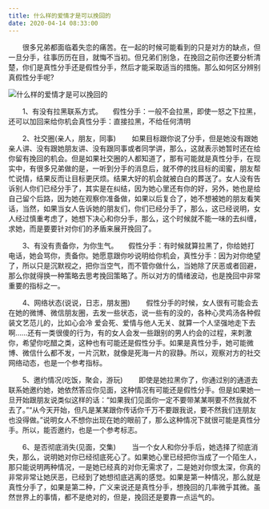 ```yaml
---
title: 什么样的爱情才是可以挽回的
date: 2020-04-14 08:33:00
---
```




　　很多兄弟都面临着失恋的痛苦。在一起的时候可能看到的只是对方的缺点，但一旦分手，往事历历在目，就悔不当初。但兄弟们别急，在挽回之前你还要分析清楚，你们是真性分手还是假性分手，然后才能采取适当的措施。那么如何区分辨别真假性分手呢?

![什么样的爱情才是可以挽回的](/img/e3974e919a70f3b9ecd3d255531ee7bf.jpg)

　　1、有没有拉黑联系方式。　　假性分手：一般不会拉黑，即使一怒之下拉黑，还可以加回来给你机会真性分手：直接拉黑，不给任何清明

　　2、社交圈(亲人，朋友，同事) 　　如果目标跟你说了分手，但是她没有跟她亲人讲、没有跟她朋友讲、没有跟同事或者同学讲，那么，这就表示她暂时还在给你留有挽回的机会。但是如果社交圈的人都知道了，那有可能就是真性分手，在现实中，有很多兄弟做的是，一听到分手的消息后，就不停的找目标的闺蜜，朋友帮忙说情，结果反而让目标更厌烦。结果大好的机会就被白白的葬送了。女人没有告诉别人你们已经分手了，其实是在纠结，因为她心里还有你的好，另外，她也是给自己留个后路，因为她在观察你准备做，如果以后复合了，她不想被她的朋友看笑话，当然，如果当女人告诉她的朋友们，你们已经分手了，那么，这已经说明，女人经过慎重考虑了，她想下决心和你分手，那么，这个时候就不能一味的去纠缠，求她，而是要要针对你们的矛盾来展开挽回了。

　　3、有没有责备你，为你生气。　　假性分手：有时候就算拉黑了，你给她打电话，她会骂你，责备你。她愿意跟你吵说明给你机会，真性分手：因为对你绝望了，所以只是沉默视之，把你当空气，而不管你做什么，当她除了厌恶或者回避，那么你就得换一种策略去思考挽回策略了。所以对方的情绪波动，也是挽回中非常重要的指标之一。

　　4、网络状态(说说，日志，朋友圈) 　　假性分手的时候，女人很有可能会去在她的微博、微信朋友圈，去发一些状态，说一些有的没的，各种心灵鸡汤各种假装文艺范儿的，比如心会冷 爱会死、爱情与他人无关、就算一个人坚强地走下去啊……还有一类很傻的行为，有的女人会发一些跟别的男人约会的过程，来刺激你，希望你吃醋之类，这种也有可能还是假性分手。如果是真性分手，她可能微博、微信什么都不发，一片沉默，就像是死海一片的寂静。所以，观察对方的社交网络动态，也是一个参考指标。

　　5、邀约情况(吃饭，聚会，游玩) 　　即使是她拉黑你了，你通过别的通道去联系她邀约她，她依然答应你见面，这种情况有可能还是假性分手。但是如果她一旦开始跟朋友说类似这样的话：“如果我们见面你一定不要带某某啊要不然我就不去了。”“从今天开始，但凡是某某跟你传话你千万不要跟我说，要不然我们连朋友也没得做。”说明女人不想你出现在她的眼前了，那么这种情况下就很可能是真性分手。所以，能否邀约，也是一个参考标志。

　　6、是否彻底消失(见面，交集) 　　当一个女人和你分手后，她选择了彻底消失，那么，说明她对你已经彻底死心了。如果她心里已经把你当成了一个陌生人，那只能说明两种情况，一是她已经真的对你无需求了，二是她对你恨太深，你真的非常非常让她厌恶，已经到了她想彻底逃离的感觉。如果是第一种情况，那么就是真性分手了，如果是第二种，广义来说还是真性分手，想挽回的几率微乎其微。虽然世界上的事情，都不是绝对的，但是，挽回还是要靠一点运气的。